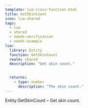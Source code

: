 ```yaml
---
template: lua-class-function.html
title: GetSkinCount
icon: lua-shared
tags:
  - lua
  - shared
  - needs-verification
  - needs-example
lua:
  library: Entity
  function: GetSkinCount
  realm: shared
  description: "Get skin count."
  
  
  returns:
    - type: number
      description: "The skin count."
---
```


<div class="lua__search__keywords">
Entity:GetSkinCount &#x2013; Get skin count.
</div>
